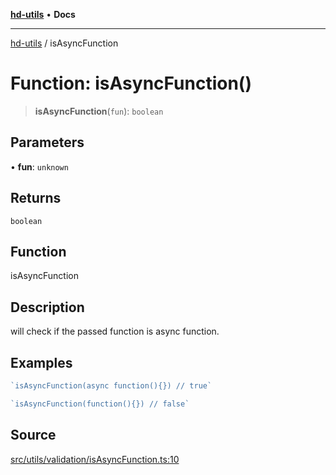 [**hd-utils**](../README.md) • **Docs**

***

[hd-utils](../globals.md) / isAsyncFunction

# Function: isAsyncFunction()

> **isAsyncFunction**(`fun`): `boolean`

## Parameters

• **fun**: `unknown`

## Returns

`boolean`

## Function

isAsyncFunction

## Description

will check if the passed function is async function.

## Examples

```ts
`isAsyncFunction(async function(){}) // true`
```

```ts
`isAsyncFunction(function(){}) // false`
```

## Source

[src/utils/validation/isAsyncFunction.ts:10](https://github.com/AhmadHddad/h-utils/blob/f7bb9ae71f981ffef49079271b9540862594b7e6/src/utils/validation/isAsyncFunction.ts#L10)
